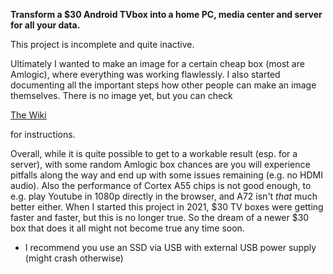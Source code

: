 **Transform a $30 Android TVbox into a home PC, media center and server for all your data.**

This project is incomplete and quite inactive.

Ultimately I wanted to make an image for a certain cheap box (most are Amlogic), where everything was working flawlessly. I also started documenting all the important steps how other people can make an image themselves.  There is no image yet, but you can check 

[The Wiki](https://github.com/ballerburg9005/android-tvbox-2-linux-pc-and-server/wiki) 

for instructions.

Overall, while it is quite possible to get to a workable result (esp. for a server), with some random Amlogic box chances are you will experience pitfalls along the way and end up with some issues remaining (e.g. no HDMI audio). Also the performance of Cortex A55 chips is not good enough, to e.g. play Youtube in 1080p directly in the browser, and A72 isn't *that* much better either. When I started this project in 2021, $30 TV boxes were getting faster and faster, but this is no longer true. So the dream of a newer $30 box that does it all might not become true any time soon.

* I recommend you use an SSD via USB with external USB power supply (might crash otherwise)
